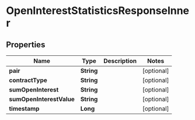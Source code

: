 

# OpenInterestStatisticsResponseInner


## Properties

| Name | Type | Description | Notes |
|------------ | ------------- | ------------- | -------------|
|**pair** | **String** |  |  [optional] |
|**contractType** | **String** |  |  [optional] |
|**sumOpenInterest** | **String** |  |  [optional] |
|**sumOpenInterestValue** | **String** |  |  [optional] |
|**timestamp** | **Long** |  |  [optional] |



